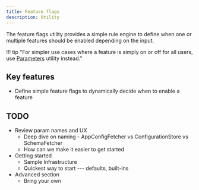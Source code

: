 ```yaml
---
title: Feature flags
description: Utility
---
```


The feature flags utility provides a simple rule engine to define when one or multiple features should be enabled depending on the input.

!!! tip "For simpler use cases where a feature is simply on or off for all users, use [Parameters](parameters.md) utility instead."

## Key features

* Define simple feature flags to dynamically decide when to enable a feature


## TODO

* Review param names and UX
	- Deep dive on naming - AppConfigFetcher vs ConfigurationStore vs SchemaFetcher
	- How can we make it easier to get started
* Getting started
  	- Sample Infrastructure
  	- Quickest way to start --- defaults, built-ins
* Advanced section
  	- Bring your own
